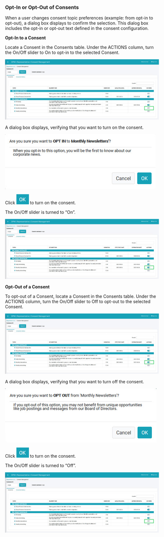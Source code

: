 ### Opt-In or Opt-Out of Consents

When a user changes consent topic preferences (example: from opt-in to opt-out), a dialog box displays to confirm the selection. This dialog box includes the opt-in or opt-out text defined in the consent configuration.

**Opt-In to a Consent**

Locate a Consent in the Consents table. Under the ACTIONS column, turn the On/Off slider to On to opt-in to the selected Consent.

![image](/articles/demo_project/DPM_Demo_Project/images/08_8_Consent_RepConsent_Landing3.jpg)  

A dialog box displays, verifying that you want to turn on the consent.

![image](/articles/demo_project/DPM_Demo_Project/images/08_13_Consent_RepConsent_OptIn.jpg)                                   

Click ![image](/articles/demo_project/DPM_Demo_Project/images/08_ICON_OK.png) to turn on the consent. 

The On/Off slider is turned to “On”.

![image](/articles/demo_project/DPM_Demo_Project/images/08_10_Consent_RepConsent_OptIn.jpg)  

**Opt-Out of a Consent**

To opt-out of a Consent, locate a Consent in the Consents table. Under the ACTIONS column, turn the On/Off slider to Off to opt-out to the selected Consent.

![image](/articles/demo_project/DPM_Demo_Project/images/08_10_Consent_RepConsent_OptIn.jpg)

A dialog box displays, verifying that you want to turn off the consent.

![image](/articles/demo_project/DPM_Demo_Project/images/08_11_Consent_RepConsent_OptOut.jpg) 

Click ![image](/articles/demo_project/DPM_Demo_Project/images/08_ICON_OK.png) to turn on the consent. 

The On/Off slider is turned to “Off”.

![image](/articles/demo_project/DPM_Demo_Project/images/08_8_Consent_RepConsent_Landing3.jpg) 
